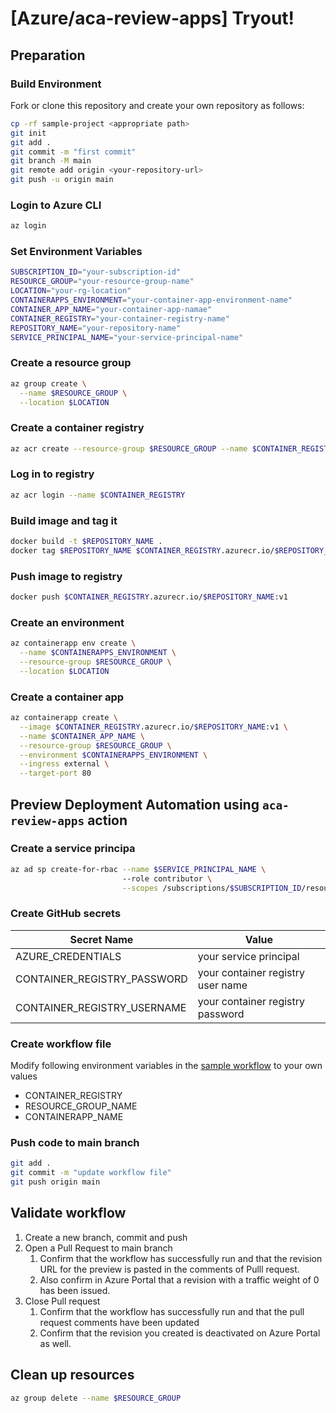 # \[Azure/aca-review-apps\] Tryout!

## Preparation

### Build Environment

Fork or clone this repository and create your own repository as follows:

```bash
cp -rf sample-project <appropriate path>
git init
git add .
git commit -m "first commit"
git branch -M main
git remote add origin <your-repository-url>
git push -u origin main
```

### Login to Azure CLI

```bash
az login
```

### Set Environment Variables

```bash
SUBSCRIPTION_ID="your-subscription-id"
RESOURCE_GROUP="your-resource-group-name"
LOCATION="your-rg-location"
CONTAINERAPPS_ENVIRONMENT="your-container-app-environment-name"
CONTAINER_APP_NAME="your-container-app-namae"
CONTAINER_REGISTRY="your-container-registry-name"
REPOSITORY_NAME="your-repository-name"
SERVICE_PRINCIPAL_NAME="your-service-principal-name"
```

### Create a resource group

```bash
az group create \
  --name $RESOURCE_GROUP \
  --location $LOCATION
```

### Create a container registry

```bash
az acr create --resource-group $RESOURCE_GROUP --name $CONTAINER_REGISTRY --sku Basic --admin-enabled true
```

### Log in to registry

```bash
az acr login --name $CONTAINER_REGISTRY
```

### Build image and tag it

```bash
docker build -t $REPOSITORY_NAME .
docker tag $REPOSITORY_NAME $CONTAINER_REGISTRY.azurecr.io/$REPOSITORY_NAME:v1
```

### Push image to registry

```bash
docker push $CONTAINER_REGISTRY.azurecr.io/$REPOSITORY_NAME:v1
```

### Create an environment

```bash
az containerapp env create \
  --name $CONTAINERAPPS_ENVIRONMENT \
  --resource-group $RESOURCE_GROUP \
  --location $LOCATION
```

### Create a container app

```bash
az containerapp create \
  --image $CONTAINER_REGISTRY.azurecr.io/$REPOSITORY_NAME:v1 \
  --name $CONTAINER_APP_NAME \
  --resource-group $RESOURCE_GROUP \
  --environment $CONTAINERAPPS_ENVIRONMENT \
  --ingress external \
  --target-port 80
```

## Preview Deployment Automation using `aca-review-apps` action

### Create a service principa

```bash
az ad sp create-for-rbac --name $SERVICE_PRINCIPAL_NAME \  
                         --role contributor \
                         --scopes /subscriptions/$SUBSCRIPTION_ID/resourceGroups/$RESOURCE_GROUP
```

### Create GitHub secrets

| Secret Name | Value|
| ---- | ---- |
| AZURE_CREDENTIALS | your service principal |
| CONTAINER_REGISTRY_PASSWORD | your container registry user name |
| CONTAINER_REGISTRY_USERNAME | your container registry password |

### Create workflow file

Modify following environment variables in the [sample workflow](.github/workflows/build-deploy-deactivate-revision.yml) to your own values

- CONTAINER_REGISTRY
- RESOURCE_GROUP_NAME
- CONTAINERAPP_NAME

### Push code to main branch

```bash
git add .
git commit -m "update workflow file"
git push origin main
```

## Validate workflow

1. Create a new branch, commit and push
2. Open a Pull Request to main branch
   1. Confirm that the workflow has successfully run and that the revision URL for the preview is pasted in the comments of Pulll request.
   2. Also confirm in Azure Portal that a revision with a traffic weight of 0 has been issued.
3. Close Pull request
   1. Confirm that the workflow has successfully run and that the pull request comments have been updated
   2. Confirm that the revision you created is deactivated on Azure Portal as well.

## Clean up resources

```bash
az group delete --name $RESOURCE_GROUP
```
